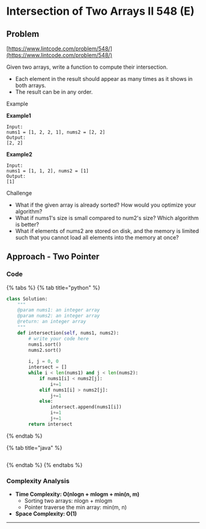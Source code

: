 # Intersection of Two Arrays II 548 (E)

## Problem

[https://www.lintcode.com/problem/548/](https://www.lintcode.com/problem/548/)

Given two arrays, write a function to compute their intersection.

* Each element in the result should appear as many times as it shows in both arrays.
* The result can be in any order.

Example

**Example1**

```
Input: 
nums1 = [1, 2, 2, 1], nums2 = [2, 2]
Output: 
[2, 2]
```

**Example2**

```
Input: 
nums1 = [1, 1, 2], nums2 = [1]
Output: 
[1]
```

Challenge

* What if the given array is already sorted? How would you optimize your algorithm?
* What if nums1's size is small compared to num2's size? Which algorithm is better?
* What if elements of nums2 are stored on disk, and the memory is limited such that you cannot load all elements into the memory at once?

## Approach - Two Pointer

### Code

{% tabs %}
{% tab title="python" %}
```python
class Solution:
    """
    @param nums1: an integer array
    @param nums2: an integer array
    @return: an integer array
    """
    def intersection(self, nums1, nums2):
        # write your code here
        nums1.sort()
        nums2.sort()
        
        i, j = 0, 0
        intersect = []
        while i < len(nums1) and j < len(nums2):
            if nums1[i] < nums2[j]:
                i+=1
            elif nums1[i] > nums2[j]:
                j+=1
            else:
                intersect.append(nums1[i])
                i+=1
                j+=1
        return intersect
```
{% endtab %}

{% tab title="java" %}
```
```
{% endtab %}
{% endtabs %}

### Complexity Analysis

* **Time Complexity: O(nlogn + mlogm + min(n, m)**
  * Sorting two arrays: nlogn + mlogm
  * Pointer traverse the min array: min(m, n)
* **Space Complexity: O(1)**

****
